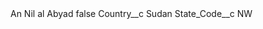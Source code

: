 <?xml version="1.0" encoding="UTF-8"?>
<CustomMetadata xmlns="http://soap.sforce.com/2006/04/metadata" xmlns:xsi="http://www.w3.org/2001/XMLSchema-instance" xmlns:xsd="http://www.w3.org/2001/XMLSchema">
    <label>An Nil al Abyad</label>
    <protected>false</protected>
    <values>
        <field>Country__c</field>
        <value xsi:type="xsd:string">Sudan</value>
    </values>
    <values>
        <field>State_Code__c</field>
        <value xsi:type="xsd:string">NW</value>
    </values>
</CustomMetadata>
